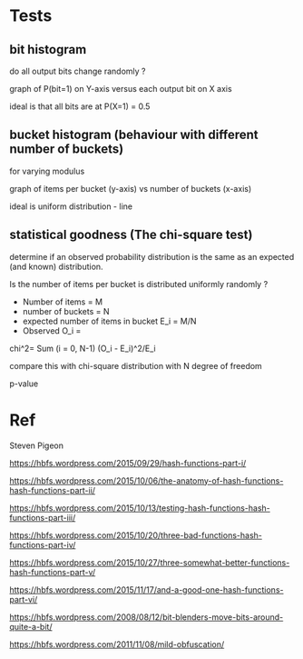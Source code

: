 
# Tests

## bit histogram

do all output bits change randomly ?

graph of P(bit=1) on Y-axis versus each output bit on X axis

ideal is that all bits are at P(X=1) = 0.5

## bucket histogram (behaviour with different number of buckets)

for varying modulus

graph of items per bucket (y-axis) vs number of buckets (x-axis)

ideal is uniform distribution - line

## statistical goodness (The chi-square test)

determine if an observed probability distribution is the same as an expected (and known) distribution. 

Is the number of items per bucket is distributed uniformly randomly ?

* Number of items = M
* number of buckets = N
* expected number of items in bucket E_i = M/N
* Observed O_i = 

chi^2=  Sum (i = 0, N-1) (O_i - E_i)^2/E_i

compare this with chi-square distribution with N degree of freedom

p-value

# Ref

Steven Pigeon


https://hbfs.wordpress.com/2015/09/29/hash-functions-part-i/

https://hbfs.wordpress.com/2015/10/06/the-anatomy-of-hash-functions-hash-functions-part-ii/

https://hbfs.wordpress.com/2015/10/13/testing-hash-functions-hash-functions-part-iii/

https://hbfs.wordpress.com/2015/10/20/three-bad-functions-hash-functions-part-iv/

https://hbfs.wordpress.com/2015/10/27/three-somewhat-better-functions-hash-functions-part-v/

https://hbfs.wordpress.com/2015/11/17/and-a-good-one-hash-functions-part-vi/

https://hbfs.wordpress.com/2008/08/12/bit-blenders-move-bits-around-quite-a-bit/

https://hbfs.wordpress.com/2011/11/08/mild-obfuscation/
